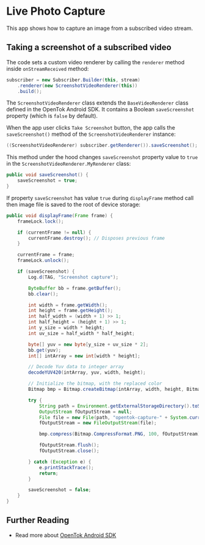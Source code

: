 # Live Photo Capture

This app shows how to capture an image from a subscribed video stream.
## Taking a screenshot of a subscribed video

The code sets a custom video renderer by calling the `renderer` method inside `onStreamReceived` method:

```java
subscriber = new Subscriber.Builder(this, stream)
    .renderer(new ScreenshotVideoRenderer(this))
    .build();
```

The `ScreenshotVideoRenderer` class extends the `BaseVideoRenderer` class defined in the OpenTok Android SDK. It contains a Boolean `saveScreenshot` property (which is `false` by default).

When the app user clicks `Take Screenshot` button, the app calls
the `saveScreenshot()` method of the `ScreenshotVideoRenderer` instance:

```java
((ScreenshotVideoRenderer) subscriber.getRenderer()).saveScreenshot();
```

This method under the hood changes `saveScreenshot` property value to `true` in the `ScreenshotVideoRenderer.MyRenderer` class:

```java
public void saveScreenshot() {
    saveScreenshot = true;
}
```

If property `saveScreenshot` has value `true` during `displayFrame` method call then image file is saved to the root of device storage:

```java
public void displayFrame(Frame frame) {
    frameLock.lock();

    if (currentFrame != null) {
        currentFrame.destroy(); // Disposes previous frame
    }

    currentFrame = frame;
    frameLock.unlock();

    if (saveScreenshot) {
        Log.d(TAG, "Screenshot capture");

        ByteBuffer bb = frame.getBuffer();
        bb.clear();

        int width = frame.getWidth();
        int height = frame.getHeight();
        int half_width = (width + 1) >> 1;
        int half_height = (height + 1) >> 1;
        int y_size = width * height;
        int uv_size = half_width * half_height;

        byte[] yuv = new byte[y_size + uv_size * 2];
        bb.get(yuv);
        int[] intArray = new int[width * height];

        // Decode Yuv data to integer array
        decodeYUV420(intArray, yuv, width, height);

        // Initialize the bitmap, with the replaced color
        Bitmap bmp = Bitmap.createBitmap(intArray, width, height, Bitmap.Config.ARGB_8888);

        try {
            String path = Environment.getExternalStorageDirectory().toString();
            OutputStream fOutputStream = null;
            File file = new File(path, "opentok-capture-" + System.currentTimeMillis() + ".png");
            fOutputStream = new FileOutputStream(file);

            bmp.compress(Bitmap.CompressFormat.PNG, 100, fOutputStream);

            fOutputStream.flush();
            fOutputStream.close();

        } catch (Exception e) {
            e.printStackTrace();
            return;
        }

        saveScreenshot = false;
    }
}
```

## Further Reading

- Read more about [OpenTok Android SDK](https://tokbox.com/developer/sdks/android/)
